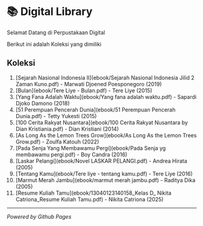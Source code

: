 # 📚 Digital Library

Selamat Datang di Perpustakaan Digital

Berikut ini adalah Koleksi yang dimiliki
## Koleksi

1. [Sejarah Nasional Indonesia II](ebook/Sejarah Nasional Indonesia Jilid 2 Zaman Kuno.pdf) - Marwati Djoened Poesponegoro (2019)
2. [Bulan](ebook/Tere Liye - Bulan.pdf) - Tere Liye (2015)
3. [Yang Fana Adalah Waktu](ebook/Yang fana adalah waktu.pdf) - Sapardi Djoko Damono (2018)
4. [51 Perempuan Pencerah Dunia](ebook/51 Perempuan Pencerah Dunia.pdf) - Tetty Yukesti (2015)
5. [100 Cerita Rakyat Nusantara](ebook/100 Cerita Rakyat Nusantara by Dian Kristiania.pdf) - Dian Kristiani (2014)
6. [As Long As the Lemon Trees Grow](ebook/As Long As the Lemon Trees Grow.pdf) - Zoulfa Katouh (2022)
7. [Pada Senja Yang Membawamu Pergi](ebook/Pada Senja yg membawamu pergi.pdf) - Boy Candra (2016)
8. [Laskar Pelangi](ebook/Novel LASKAR PELANGI.pdf) - Andrea Hirata (2005)
9. [Tentang Kamu](ebook/Tere liye - tentang kamu.pdf) - Tere Liye (2016)
10. [Marmut Merah Jambu](ebook/marmut merah jambu.pdf) - Raditya Dika (2005)
12. [Resume Kuliah Tamu](ebook/13040123140158_Kelas D_ Nikita Catriona_Resume Kuliah Tamu.pdf) - Nikita Catriona (2025)

---

*Powered by Github Pages*

